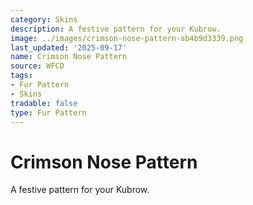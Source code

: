 ```yaml
---
category: Skins
description: A festive pattern for your Kubrow.
image: ../images/crimson-nose-pattern-ab4b9d3339.png
last_updated: '2025-09-17'
name: Crimson Nose Pattern
source: WFCD
tags:
- Fur Pattern
- Skins
tradable: false
type: Fur Pattern
---
```


# Crimson Nose Pattern

A festive pattern for your Kubrow.

